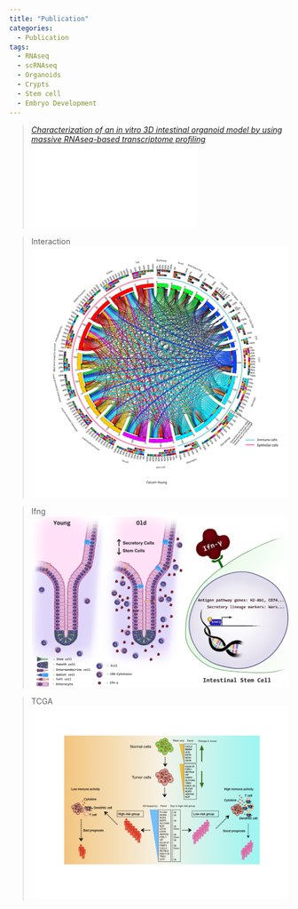 ```yaml
---
title: "Publication"
categories:
  - Publication
tags:
  - RNAseq
  - scRNAseq
  - Organoids
  - Crypts
  - Stem cell
  - Embryo Development
---
```

  
> <cite><a href="https://www.nature.com/articles/s41598-021-96321-8">Characterization of an in vitro 3D intestinal organoid model by using massive RNAseq-based transcriptome profiling</a></cite>
![paper1](/assets/png-paper.png/schematic.pdf)

> Interaction
![paper2](/assets/png-paper.png/Cecum_Young_circos-table-uciedhs-large.svg)

> Ifng
![paper3](/assets/png-paper.png/Ifng.png)

> TCGA
![paper4](/assets/png-paper.png/Graphical_abstract.001.tiff)